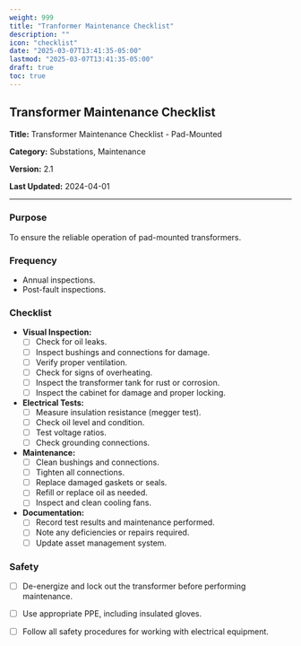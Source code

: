 ```yaml
---
weight: 999
title: "Tranformer Maintenance Checklist"
description: ""
icon: "checklist"
date: "2025-03-07T13:41:35-05:00"
lastmod: "2025-03-07T13:41:35-05:00"
draft: true
toc: true
---
```


## **Transformer Maintenance Checklist**

**Title:** Transformer Maintenance Checklist - Pad-Mounted

**Category:** Substations, Maintenance

**Version:** 2.1

**Last Updated:** 2024-04-01

---

### Purpose

To ensure the reliable operation of pad-mounted transformers.

### Frequency

* Annual inspections.
* Post-fault inspections.

### Checklist

* **Visual Inspection:**
    * [ ] Check for oil leaks.
    * [ ] Inspect bushings and connections for damage.
    * [ ] Verify proper ventilation.
    * [ ] Check for signs of overheating.
    * [ ] Inspect the transformer tank for rust or corrosion.
    * [ ] Inspect the cabinet for damage and proper locking.
* **Electrical Tests:**
    * [ ] Measure insulation resistance (megger test).
    * [ ] Check oil level and condition.
    * [ ] Test voltage ratios.
    * [ ] Check grounding connections.
* **Maintenance:**
    * [ ] Clean bushings and connections.
    * [ ] Tighten all connections.
    * [ ] Replace damaged gaskets or seals.
    * [ ] Refill or replace oil as needed.
    * [ ] Inspect and clean cooling fans.
* **Documentation:**
    * [ ] Record test results and maintenance performed.
    * [ ] Note any deficiencies or repairs required.
    * [ ] Update asset management system.

### Safety

* [ ] De-energize and lock out the transformer before performing maintenance.
* [ ] Use appropriate PPE, including insulated gloves.
* [ ] Follow all safety procedures for working with electrical equipment.

